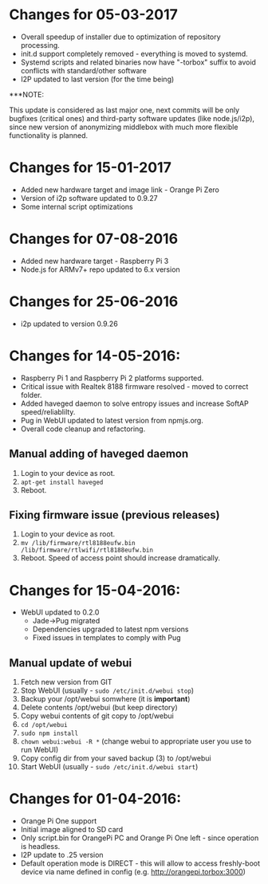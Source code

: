 # Changes for 05-03-2017

* Overall speedup of installer due to optimization of repository processing.
* init.d support completely removed - everything is moved to systemd.
* Systemd scripts and related binaries now have "-torbox" suffix to avoid conflicts with standard/other software
* I2P updated to last version (for the time being)

***NOTE: 

This update is considered as last major one, next commits will be only bugfixes (critical ones) and third-party  software updates 
(like node.js/i2p), since new version of anonymizing middlebox with much more flexible functionality is planned.

# Changes for 15-01-2017

* Added new hardware target and image link - Orange Pi Zero
* Version of i2p software updated to 0.9.27
* Some internal script optimizations


# Changes for 07-08-2016

* Added new hardware target - Raspberry Pi 3
* Node.js for ARMv7+ repo updated to 6.x version

# Changes for 25-06-2016

* i2p updated to version 0.9.26

# Changes for 14-05-2016:

* Raspberry Pi 1 and Raspberry Pi 2 platforms supported.
* Critical issue with Realtek 8188 firmware resolved - moved to correct folder.
* Added haveged daemon to solve entropy issues and increase SoftAP speed/reliablilty.
* Pug in WebUI updated to latest version from npmjs.org.
* Overall code cleanup and refactoring.

## Manual adding of haveged daemon

1. Login to your device as root.
2. `apt-get install haveged`
3. Reboot.

## Fixing firmware issue (previous releases)

1. Login to your device as root.
2. `mv /lib/firmware/rtl8188eufw.bin /lib/firmware/rtlwifi/rtl8188eufw.bin`
3. Reboot. Speed of access point should increase dramatically.

# Changes for 15-04-2016:
* WebUI updated to 0.2.0
    * Jade->Pug migrated
    * Dependencies upgraded to latest npm versions
    * Fixed issues in templates to comply with Pug

## Manual update of webui

1. Fetch new version from GIT
2. Stop WebUI (usually - `sudo /etc/init.d/webui stop`)
3. Backup your /opt/webui somwhere (it is **important**)
4. Delete contents /opt/webui (but keep directory)
5. Copy webui contents of git copy to /opt/webui
6. `cd /opt/webui`
7. `sudo npm install`
8. `chown webui:webui -R *` (change webui to appropriate user you use to run WebUI)
9. Copy config dir from your saved backup (3) to /opt/webui
10. Start WebUI (usually - `sudo /etc/init.d/webui start`)

# Changes for 01-04-2016:

* Orange Pi One support
* Initial image aligned to SD card
* Only script.bin for OrangePi PC and Orange Pi One left - since operation is headless. 
* I2P update to .25 version 
* Default operation mode is DIRECT - this will allow to access freshly-boot device via name defined in config (e.g. http://orangepi.torbox:3000)
